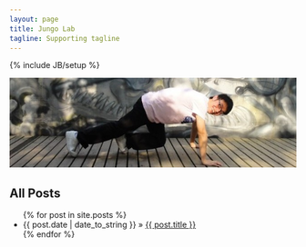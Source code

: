 ```yaml
---
layout: page
title: Jungo Lab
tagline: Supporting tagline
---
```

{% include JB/setup %}

<img src="assets/themes/dinky/images/self-banner.jpg"></img>

## All Posts

<ul class="posts">
  {% for post in site.posts %}
    <li><span>{{ post.date | date_to_string }}</span> &raquo; <a href="{{ BASE_PATH }}{{ post.url }}" target="_blank">{{ post.title }}</a></li>
  {% endfor %}
</ul>
